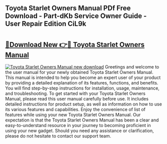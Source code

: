 ## Toyota Starlet Owners Manual PDf Free Download - Part-dKb Service Owner Guide - User Repair Edition CiL9k

# <h2><a href="http://cf12.oget.top/?id=Toyota+Starlet+Owners+Manual">🔗Download New 👉🔴 Toyota Starlet Owners Manual</a></h2>

[![Toyota Starlet Owners Manual new download](https://i.imgur.com/5g1atiW.png)](http://cf12.oget.top/?id=Toyota+Starlet+Owners+Manual)
Greetings and welcome to the user manual for your newly obtained Toyota Starlet Owners Manual. This manual is intended to help you become an expert user of your product by providing a detailed explanation of its features, functions, and benefits. You will find step-by-step instructions for installation, usage, maintenance, and troubleshooting. To get started with your Toyota Starlet Owners Manual, please read this user manual carefully before use. It includes detailed instructions for product setup, as well as information on how to use its various features and capabilities. Enjoy the convenience of list of features while using your new Toyota Starlet Owners Manual. Our expectation is that the Toyota Starlet Owners Manual has been a clear and easy-to-understand resource in your journey to becoming proficient in using your new gadget. Should you need any assistance or clarification, please do not hesitate to contact our support team.

